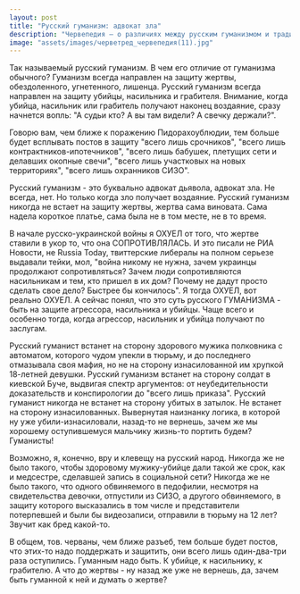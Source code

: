 ```yaml
---
layout: post
title: "Русский гуманизм: адвокат зла"
description: "Червепедия — о различиях между русским гуманизмом и традиционным гуманизмом"
image: "assets/images/черветред_червепедия(11).jpg"
---
```


<p>Так называемый русский гуманизм. В чем его отличие от гуманизма обычного? Гуманизм всегда направлен на защиту жертвы, обездоленного, угнетенного, лишенца. Русский гуманизм всегда направлен на защиту убийцы, насильника и грабителя. Внимание, когда убийца, насильник или грабитель получают наконец воздаяние, сразу начнется вопль: "А судьи кто? А вы там видели? А свечку держали?".</p>

<p>Говорю вам, чем ближе к поражению Пидорахоублюдии, тем больше будет всплывать постов в защиту "всего лишь срочников", "всего лишь контрактников-ипотечников", "всего лишь бабушек, плетущих сети и делавших окопные свечи", "всего лишь участковых на новых территориях", "всего лишь охранников СИЗО".</p>

<p>Русский гуманизм - это буквально адвокат дьявола, адвокат зла. Не всегда, нет. Но только когда зло получает воздаяние. Русский гуманизм никогда не встает на защиту жертвы, жертва сама виновата. Сама надела короткое платье, сама была не в том месте, не в то время.</p>

<p>В начале русско-украинской войны я ОХУЕЛ от того, что жертве ставили в укор то, что она СОПРОТИВЛЯЛАСЬ. И это писали не РИА Новости, не Russia Today, твиттерские либералы на полном серьезе выдавали тейки, мол, "война никому не нужна, зачем украинцы продолжают сопротивляться? Зачем люди сопротивляются насильникам и тем, кто пришел в их дом? Почему не дадут просто сделать свое дело? Быстрее бы кончилось". Я тогда ОХУЕЛ, вот реально ОХУЕЛ. А сейчас понял, что это суть русского ГУМАНИЗМА - быть на защите агрессора, насильника и убийцы. Чаще всего и особенно тогда, когда агрессор, насильник и убийца получают по заслугам.</p>

<p>Русский гуманист встанет на сторону здорового мужика полковника с автоматом, которого чудом упекли в тюрьму, и до последнего отмазывала своя мафия, но не на сторону изнасилованной им хрупкой 18-летней девушки. Русский гуманизм встанет на сторону солдат в киевской Буче, выдвигая спектр аргументов: от неубедительности доказательств и конспирологии до "всего лишь приказа". Русский гуманист никогда не встанет на сторону убитых в затылок. Не встанет на сторону изнасилованных. Вывернутая наизнанку логика, в которой ну уже убили-изнасиловали, назад-то не вернешь, зачем же мы хорошему оступившемуся мальчику жизнь-то портить будем? Гуманисты!</p>

<p>Возможно, я, конечно, вру и клевещу на русский народ. Никогда же не было такого, чтобы здоровому мужику-убийце дали такой же срок, как и медсестре, сделавшей запись в социальной сети? Никогда же не было такого, что одного обвиняемого в педофилии, несмотря на свидетельства девочки, отпустили из СИЗО, а другого обвиняемого, в защиту которого высказались в том числе и представители потерпевшей и были бы видеозаписи, отправили в тюрьму на 12 лет? Звучит как бред какой-то.</p>

<p>В общем, тов. черваны, чем ближе разъеб, тем больше будет постов, что этих-то надо поддержать и защитить, они всего лишь один-два-три раза оступились. Гуманным надо быть. К убийце, к насильнику, к грабителю. А что до жертвы - ну назад же уже не вернешь, да, зачем быть гуманной к ней и думать о жертве?</p>